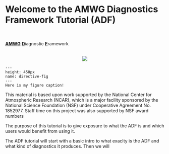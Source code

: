 # Welcome to the AMWG Diagnostics Framework Tutorial (ADF)


<br>

<u>**AMWG**</u> <u>**D**</u>iagnostic <u>**F**</u>ramework

<br>


<style>
  div {
    text-align: center;
  }
</style>

<div><img src="images/adf_stats_image.jpeg"/></div>

```{figure} images/adf_stats_image.jpeg
---
height: 450px
name: directive-fig
---
Here is my figure caption!
```

<div></div>


This material is based upon work supported by the National Center for Atmospheric Research (NCAR), which is a major facility sponsored by the National Science Foundation (NSF) under Cooperative Agreement No. 1852977. Staff time on this project was also supported by NSF award numbers <???>

    
The purpose of this tutorial is to give exposure to what the ADF is and which users would benefit from using it.
    
The ADF tutorial will start with a basic intro to what exaclty is the ADF and what kind of diagnostics it produces. Then we will 